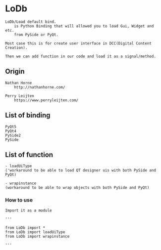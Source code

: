 # LoDb

    LoDb/Load default bind.
        is Python Binding that will allowed you to load Gui, Widget and etc.
        from PySide or PyQt.

    Most case this is for create user interface in DCC(Digital Content Creation).

    Then we can add function in our code and load it as a signal/method.

## Origin

    Nathan Horne
        http://nathanhorne.com/

    Perry Leijten
        https://www.perryleijten.com/

## List of binding

    PyQt5
    PyQt4
    PySide2
    PySide 

## List of function

    - loadUiType
    ('workaround to be able to load QT designer uis with both PySide and PyQt)
    
    - wrapinstance
    (workaround to be able to wrap objects with both PySide and PyQt)

### How to use

    Import it as a module

    '''
    
    from LoDb import *
    from LoDb import loadUiType
    from LoDb import wrapinstance

    '''
